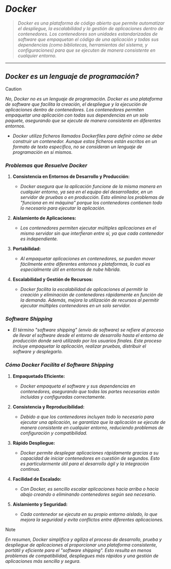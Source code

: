 <!-- Autor: Daniel Benjamin Perez Morales -->
<!-- GitHub: https://github.com/DanielPerezMoralesDev13 -->
<!-- Correo electrónico: danielperezdev@proton.me -->
# ***Docker***

> *Docker es una plataforma de código abierto que permite automatizar el despliegue, la escalabilidad y la gestión de aplicaciones dentro de contenedores. Los contenedores son unidades estandarizadas de software que empaquetan el código de una aplicación y todas sus dependencias (como bibliotecas, herramientas del sistema, y configuraciones) para que se ejecuten de manera consistente en cualquier entorno.*

---

## ***Docker es un lenguaje de programación?***

> [!CAUTION]
> *No, Docker no es un lenguaje de programación. Docker es una plataforma de software que facilita la creación, el despliegue y la ejecución de aplicaciones dentro de contenedores. Los contenedores permiten empaquetar una aplicación con todas sus dependencias en un solo paquete, asegurando que se ejecute de manera consistente en diferentes entornos.*

- *Docker utiliza ficheros llamados Dockerfiles para definir cómo se debe construir un contenedor. Aunque estos ficheros están escritos en un formato de texto específico, no se consideran un lenguaje de programación en sí mismos.*

### ***Problemas que Resuelve Docker***

1. **Consistencia en Entornos de Desarrollo y Producción:**

   - *Docker asegura que la aplicación funcione de la misma manera en cualquier entorno, ya sea en el equipo del desarrollador, en un servidor de pruebas o en producción. Esto elimina los problemas de "funciona en mi máquina" porque los contenedores contienen todo lo necesario para ejecutar la aplicación.*

2. **Aislamiento de Aplicaciones:**

   - *Los contenedores permiten ejecutar múltiples aplicaciones en el mismo servidor sin que interfieran entre sí, ya que cada contenedor es independiente.*

3. **Portabilidad:**

   - *Al empaquetar aplicaciones en contenedores, se pueden mover fácilmente entre diferentes entornos y plataformas, lo cual es especialmente útil en entornos de nube híbrida.*

4. **Escalabilidad y Gestión de Recursos:**

   - *Docker facilita la escalabilidad de aplicaciones al permitir la creación y eliminación de contenedores rápidamente en función de la demanda. Además, mejora la utilización de recursos al permitir ejecutar múltiples contenedores en un solo servidor.*

### ***Software Shipping***

- *El término "software shipping" (envío de software) se refiere al proceso  de llevar el software desde el entorno de desarrollo hasta el entorno de producción donde será utilizado por los usuarios finales. Este proceso incluye empaquetar la aplicación, realizar pruebas, distribuir el software y desplegarlo.*

### ***Cómo Docker Facilita el Software Shipping***

1. **Empaquetado Eficiente:**

   - *Docker empaqueta el software y sus dependencias en contenedores, asegurando que todas las partes necesarias están incluidas y configuradas correctamente.*

2. **Consistencia y Reproducibilidad:**

   - *Debido a que los contenedores incluyen todo lo necesario para ejecutar una aplicación, se garantiza que la aplicación se ejecute de manera consistente en cualquier entorno, reduciendo problemas de configuración y compatibilidad.*

3. **Rápido Despliegue:**

   - *Docker permite desplegar aplicaciones rápidamente gracias a su capacidad de iniciar contenedores en cuestión de segundos. Esto es particularmente útil para el desarrollo ágil y la integración continua.*

4. **Facilidad de Escalado:**

   - *Con Docker, es sencillo escalar aplicaciones hacia arriba o hacia abajo creando o eliminando contenedores según sea necesario.*

5. **Aislamiento y Seguridad:**

   - *Cada contenedor se ejecuta en su propio entorno aislado, lo que mejora la seguridad y evita conflictos entre diferentes aplicaciones.*

> [!NOTE]
> *En resumen, Docker simplifica y agiliza el proceso de desarrollo, prueba y despliegue de aplicaciones al proporcionar una plataforma consistente, portátil y eficiente para el "software shipping". Esto resulta en menos problemas de compatibilidad, despliegues más rápidos y una gestión de aplicaciones más sencilla y segura.*
